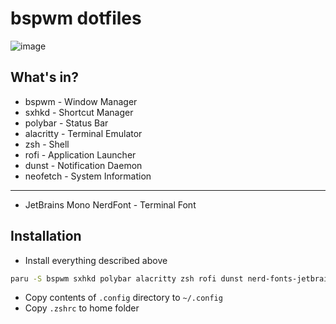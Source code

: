 # bspwm dotfiles

![image](https://user-images.githubusercontent.com/77888898/190707379-f1b3aea7-79b0-43b0-b324-3fccb198019a.png)

## What's in?
- bspwm - Window Manager
- sxhkd - Shortcut Manager
- polybar - Status Bar
- alacritty - Terminal Emulator
- zsh - Shell
- rofi - Application Launcher
- dunst - Notification Daemon
- neofetch - System Information
----
- JetBrains Mono NerdFont - Terminal Font

## Installation

- Install everything described above
```sh
paru -S bspwm sxhkd polybar alacritty zsh rofi dunst nerd-fonts-jetbrains-mono
```
- Copy contents of `.config` directory to `~/.config`
- Copy `.zshrc` to home folder
